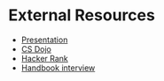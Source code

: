 # External Resources
- [Presentation](https://www.slideshare.net/ElifTech/dynamic-programming-fundamentals-review)
- [CS Dojo](https://www.youtube.com/watch?v=vYquumk4nWw)
- [Hacker Rank](https://www.youtube.com/watch?v=P8Xa2BitN3I&t=152s) 
- [Handbook interview](https://yangshun.github.io/tech-interview-handbook/algorithms/dynamic-programming)